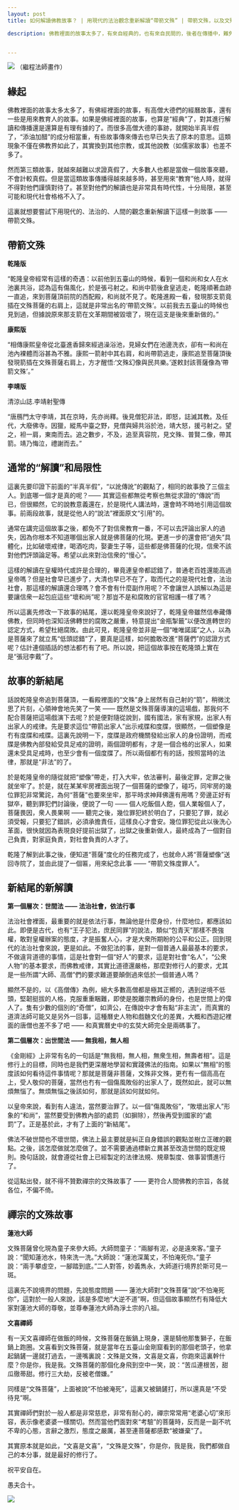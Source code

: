 ```yaml
---
layout: post
title: 如何解讀佛教故事？ | 用現代的法治觀念重新解讀“帶箭文殊” | 帶箭文殊，以及文殊和蓮池、文喜的故事

description: 佛教裡面的故事太多了，有來自經典的，也有來自民間的，後者在傳播中，難免有添油加醋，以訛傳訛的情況，甚至解讀也和現代社會格格不入，本文嘗試以帶箭文殊這個故事為例，改了結尾並重新做了解讀，希望可以讓這類故事更加人間化、現代化和法制化。


---
```


![](../images/2023-02-19-10-27-43.png)
（繼程法師畫作）

## 緣起

佛教裡面的故事太多太多了，有佛經裡面的故事，有高僧大德們的經曆故事，還有一些是用來教育人的故事。如果是佛經裡面的故事，也算是“經典”了，對其進行解讀和傳播還是還算是有理有據的了。而很多高僧大德的事跡，就開始半真半假了，“添油加醋”的成分相當重，有些故事傳來傳去也早已失去了原本的意思。這類現象不僅在佛教界如此了，其實換到其他宗教，或其他說教（如儒家故事）也差不多了。

然而第三類故事，就越來越難以求證真假了，大多數人也都是當做一個故事來聽，不會計較真假。但是當這類故事傳播得越來越多時，甚至用來“教育”他人時，就得不得對他們謹慎對待了。甚至對他們的解讀也是非常具有時代性，十分局限，甚至可能和現代社會格格不入了。

這裏就想要嘗試下用現代的、法治的、人間的觀念重新解讀下這樣一則故事 —— 帶箭文殊。
​
## 帶箭文殊

**乾隆版**

“乾隆皇帝經常有這樣的奇遇：以前他到五臺山的時候，看到一個和尚和女人在水池裏共浴，認為這有傷風化，於是張弓射之。和尚中箭後倉皇逃走，乾隆順著血跡一直追，來到菩薩頂前院的西配殿，和尚就不見了。乾隆進殿一看，發現那支箭竟插在文殊菩薩的右肩上，這就是非常出名的‘帶箭文殊’。以前我去五臺山的時候也見到過，但據說原來那支箭在文革期間被毀壞了，現在這支是後來重新做的。”

**康熙版**

“相傳康熙皇帝從北臺進香歸來經過澡浴池，見婦女們在池邊洗衣，卻有一和尚在池內裸體而浴甚為不雅。康熙一箭射中其右肩，和尚帶箭逃走，康熙追至菩薩頂後發現箭插在文殊菩薩右肩上，方才醒悟:‘文殊幻像與民共樂。’遂敕封該菩薩像為‘帶箭文殊’。”

**李靖版**

清涼山誌.李靖射聖傳

“唐鴈門太守李靖，其在京時，先亦尚釋。後見僧犯非法，即怒，誌滅其教。及任代，大廢佛寺。因獵，縱馬中臺之野，見僧與婦共浴於池，靖大怒，援弓射之。望之，袒一肩，東南而去。追之數步，不及，追至真容院，見文殊、普賢二像，帶其箭。靖乃悔泣，禮謝而去。”

## 通常的“解讀”和局限性

這裏先要印證下前面的“半真半假”，“以訛傳訛”的觀點了，相同的故事換了三個主人。到底哪一個才是真的呢？—— 其實這些都無從考察也無從求證的“傳說”而已，但很顯然，它的說教意義還在，於是現代人講法時，還會時不時地引用這個故事。前兩段故事，就是從他人的“說法”裡面原文“引用"的。

通常在講完這個故事之後，都免不了對信衆教育一番，不可以去評論出家人的過失，因為你根本不知道哪個出家人就是佛菩薩的化現。更進一步的還會把“過失”具體化，比如破壞戒律，喝酒吃肉，娶妻生子等，這些都是佛菩薩的化現，信衆不該對他們評頭論足等。希望以此來對治信衆的“慢心”。

這樣的解讀在皇權時代或許是合理的，畢竟連皇帝都認錯了，普通老百姓還能高過皇帝嗎？但是社會早已進步了，大清也早已不在了，取而代之的是現代社會，法治社會，那這樣的解讀還合理嗎？會不會有什麼副作用呢？不會讓世人誤解以為這是要讓信衆一起包庇這些“壞和尚”呢？那豈不是和腐敗的官官相護一樣了嗎？

所以這裏先修改一下故事的結尾，還以乾隆皇帝來說好了，乾隆皇帝雖然信奉藏傳佛教，但同時也深知活佛轉世的腐敗之嚴重，特意提出“金瓶掣籤”以便改進轉世的認定方式，希望杜絕腐敗。由此可見，乾隆皇帝並非是一個“唯唯諾諾”之人，以為是菩薩來了就立馬“低頭認錯”了，要真是這樣，如何膽敢改進“菩薩們”的認證方式呢？估計連個插話的想法都冇有了吧。所以說，把這個故事按在乾隆頭上實在是“張冠李戴”了。

## 故事的新結尾

話說乾隆皇帝追到菩薩頂，一看殿裡面的“文殊”身上居然有自己射的“箭”，稍微沈思了片刻，心領神會地先笑了一笑 —— 既然是文殊菩薩導演的這場戲，那我何不配合菩薩把這場戲演下去呢？於是便對隨從說到，國有國法，家有家規，出家人有出家人的戒律。先是要求這位“帶箭出家人”出示戒牒和度牒，很顯然，一個塑像是冇有度牒和戒牒。這裏先說明一下，度牒是政府機關發給出家人的身份證明，而戒牒是佛教內部發給受具足戒的證明，兩個證明都有，才是一個合格的出家人，如果還未受具足戒時，也至少會有一個度牒了。所以兩個都冇有的話，按照當時的法律，那就是“非法”的了。

於是乾隆皇帝的隨從就把“塑像”帶走，打入大牢，依法審判，最後定罪，定罪之後就坐牢了。於是，就在某某牢房裡面出現了一個菩薩的塑像了，碰巧，同牢房的幾位罪犯非常驚詫，為何“菩薩”也要來坐牢，那平時求神拜佛還有用嗎？旁邊正好有獄卒，聽到罪犯們討論後，便說了一句 —— 個人吃飯個人飽，個人業報個人了，菩薩畏因，衆人畏果啊 —— 聽完之後，幾位罪犯終於明白了，只要犯了罪，就必須受報，只要犯了錯誤，必須承擔責任，這樣良心才會安。幾位罪犯從此以後洗心革面，很快就因為表現良好提前出獄了，出獄之後重新做人，最終成為了一個對自己負責，對家庭負責，對社會負責的人才了。

乾隆了解到此事之後，便知道“菩薩”度化的任務完成了，也就命人將“菩薩塑像”送回寺院了，並由此提了一個匾，用來紀念此事 —— “帶箭文殊度罪人”。

## 新結尾的新解讀

**第一個層次：世間法 —— 法治社會，依法行事**

法治社會裡面，最重要的就是依法行事，無論他是什麼身份，什麼地位，都應該如此。即便是古代，也有“王子犯法，庶民同罪”的說法，類似“包青天”那樣不畏強權，敢對皇權辦案的態度，才是振奮人心，才是大衆所期盼的公平和公正。回到現代的法治社會來說，更是如此。不做犯法的事，是對一個普通人最最基本的要求，不做違背道德的事情，這是社會對一個“好人”的要求，這是對社會“名人”，“公衆人物”的基本要求，而佛教戒律，其實比道德還嚴格，那麼對修行人的要求，尤其是一些所謂“大師、高僧”們的要求難道要顛倒過來低於一個普通人嗎？

顯然不是的，以《高僧傳》為例，絕大多數高僧都是極其正嚮的，遇到逆境不低頭，堅韌挺拔的人格，克服重重睏難，即使是脫離宗教師的身份，也是世間上的偉人了。隻有少數的個別的“奇僧”，如濟公，在傳說中才會有點“非主流”，而真實的道濟法師可能又是另外一回事，這種曆史人物和戲麯文化的差異，大概和西遊記裡面的唐僧也差不多了吧 —— 和真實曆史中的玄奘大師完全是兩碼事了。

**第二個層次：出世間法 —— 無我相，無人相**

《金剛經》上非常有名的一句話是“無我相，無人相，無衆生相，無壽者相”。這是修行上的目標，同時也是我們更深層地學習和實踐佛法的指南。如果以“無相”的態度該如何看待這件事情呢？那就是菩薩非菩薩，文殊非文殊，更冇有一個高高在上，受人敬仰的菩薩，當然也冇有一個傷風敗俗的出家人了，既然如此，就可以無煩無惱了。無煩無惱之後該如何，那就是該如何就如何。

以皇帝來說，看到有人違法，當然要治罪了。以一個“傷風敗俗”，“敗壞出家人”形象的“和尚”，當然要受到佛教內部的處罰（如摒除），然後再受到國家的“處罰”了。正是基於此，才有了上面的“新結尾”。

佛法不破世間也不壞世間，佛法上最主要就是糾正自身錯誤的觀點並樹立正確的觀點。之後，該怎麼做就怎麼做了。並不需要通過標新立異甚至改造世間的既定規則。換句話說，就會遵從社會上已經製定的法律法規、規章製度、做事習慣進行了。

從這點出發，就不得不贊歎禪宗的文殊故事了 —— 更符合人間佛教的宗旨，各就各位，不偏不倚。

## 禪宗的文殊故事

**蓮池大師**

文殊菩薩曾化現為童子來參大師。大師問童子：“兩腳有泥，必是遠來客。”童子說：“聞知蓮池水，特來洗一洗。”大師說：“蓮池深萬丈，不怕淹死你。”童子說：“兩手攀虛空，一腳踏到底。”二人對答，妙義雋永，大師道行境界於斯可見一斑。

這裏先不說境界的問題，先說態度問題 —— 蓮池大師對“文殊菩薩”說“不怕淹死你”，這對於一般人來說，該是多麼地“大逆不道”啊，但這個故事顯然冇有降低大家對蓮池大師的尊敬，並尊奉蓮池大師為淨土宗的八祖。

**文喜禪師**

有一天文喜禪師在做飯的時候，文殊菩薩在飯鍋上現身，還是騎他那隻獅子，在飯鍋上跑圈。文喜看到文殊菩薩，就是當年在五臺山金剛窟看到的那個老頭子，他拿起鍋鏟一邊就打過去，一邊嘴裏說：文殊是文殊，文喜是文喜，你跑來這裏幹什麼？你是你，我是我。文殊菩薩的那個化身飛到空中一笑，說：“苦瓜連根苦，甜瓜徹蒂甜。修行三大劫，反被老僧嫌。”

同樣是“文殊菩薩”，上面被說“不怕被淹死”，這裏又被鍋鏟打，所以還真是“不受待見”啊。

其實禪師們對於一般人都是非常慈悲，非常有耐心的，禪宗常常用“老婆心切”來形容，表示像老婆婆一樣關切。然而當他們面對來“考驗”的菩薩時，反而是一副不吭不卑的心態，言辭之激烈，態度之嚴厲，甚至連菩薩都感歎“被嫌棄”了。

其實原本就是如此，“文喜是文喜”，“文殊是文殊”，你是你，我是我，我們都做自己的本分事，就是最好的修行了。

祝平安自在。

愚夫合十。

![](../images/signature.png)
